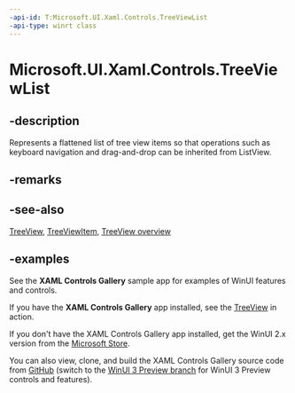 ```yaml
---
-api-id: T:Microsoft.UI.Xaml.Controls.TreeViewList
-api-type: winrt class
---
```

<!-- Class syntax.
public class TreeViewList : ListView, ListView
-->

# Microsoft.UI.Xaml.Controls.TreeViewList

## -description

Represents a flattened list of tree view items so that operations such as keyboard navigation and drag-and-drop can be inherited from ListView.

## -remarks

## -see-also

[TreeView](treeview.md), [TreeViewItem](treeviewitem.md), [TreeView overview](/windows/uwp/design/controls-and-patterns/tree-view)

## -examples

See the **XAML Controls Gallery** sample app for examples of WinUI features and controls.

If you have the **XAML Controls Gallery** app installed, see the [TreeView](xamlcontrolsgallery:/item/TreeView) in action.

If you don't have the XAML Controls Gallery app installed, get the WinUI 2.x version from the [Microsoft Store](https://www.microsoft.com/p/xaml-controls-gallery/9msvh128x2zt).

You can also view, clone, and build the XAML Controls Gallery source code from [GitHub](https://github.com/Microsoft/Xaml-Controls-Gallery) (switch to the [WinUI 3 Preview branch](https://github.com/microsoft/Xaml-Controls-Gallery/tree/winui3preview) for WinUI 3 Preview controls and features).
